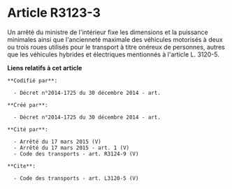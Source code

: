 # Article R3123-3

Un arrêté du ministre de l'intérieur fixe les dimensions et la puissance minimales ainsi que l'ancienneté maximale des
véhicules motorisés à deux ou trois roues utilisés pour le transport à titre onéreux de personnes, autres que les véhicules
hybrides et électriques mentionnés à l'article L. 3120-5.

**Liens relatifs à cet article**

	**Codifié par**:

	  - Décret n°2014-1725 du 30 décembre 2014 - art.

	**Créé par**:

	  - Décret n°2014-1725 du 30 décembre 2014 - art.

	**Cité par**:

	  - Arrêté du 17 mars 2015 (V)
	  - Arrêté du 17 mars 2015 - art. 1 (V)
	  - Code des transports - art. R3124-9 (V)

	**Cite**:

	  - Code des transports - art. L3120-5 (V)

